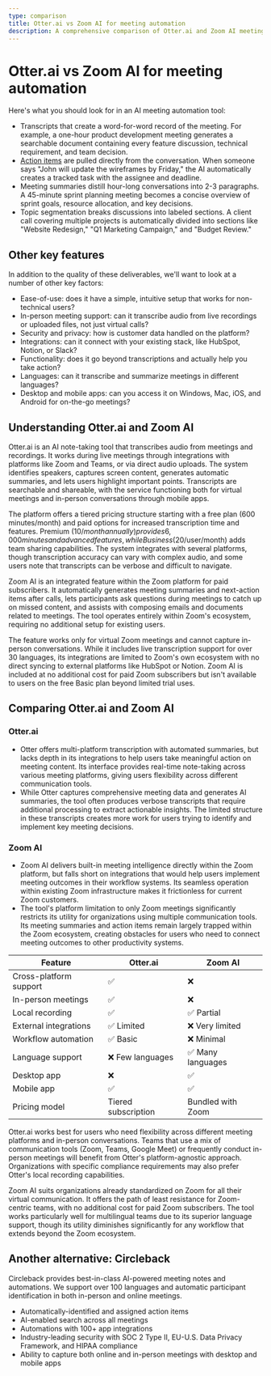 ```yaml
---
type: comparison
title: Otter.ai vs Zoom AI for meeting automation
description: A comprehensive comparison of Otter.ai and Zoom AI meeting transcription tools, examining key features, platform support, and use cases to help teams choose the right solution for their meeting automation needs.
---
```


# Otter.ai vs Zoom AI for meeting automation

Here's what you should look for in an AI meeting automation tool:  
* Transcripts that create a word-for-word record of the meeting. For example, a one-hour product development meeting generates a searchable document containing every feature discussion, technical requirement, and team decision.
* [Action items](/releases/add-action-items-to-meetings) are pulled directly from the conversation. When someone says "John will update the wireframes by Friday," the AI automatically creates a tracked task with the assignee and deadline.
* Meeting summaries distill hour-long conversations into 2-3 paragraphs. A 45-minute sprint planning meeting becomes a concise overview of sprint goals, resource allocation, and key decisions.
* Topic segmentation breaks discussions into labeled sections. A client call covering multiple projects is automatically divided into sections like "Website Redesign," "Q1 Marketing Campaign," and "Budget Review."

## Other key features
In addition to the quality of these deliverables, we'll want to look at a number of other key factors:
* Ease-of-use: does it have a simple, intuitive setup that works for non-technical users?
* In-person meeting support: can it transcribe audio from live recordings or uploaded files, not just virtual calls?
* Security and privacy: how is customer data handled on the platform?
* Integrations: can it connect with your existing stack, like HubSpot, Notion, or Slack?
* Functionality: does it go beyond transcriptions and actually help you take action?
* Languages: can it transcribe and summarize meetings in different languages?
* Desktop and mobile apps: can you access it on Windows, Mac, iOS, and Android for on-the-go meetings?

## Understanding Otter.ai and Zoom AI
Otter.ai is an AI note-taking tool that transcribes audio from meetings and recordings. It works during live meetings through integrations with platforms like Zoom and Teams, or via direct audio uploads. The system identifies speakers, captures screen content, generates automatic summaries, and lets users highlight important points. Transcripts are searchable and shareable, with the service functioning both for virtual meetings and in-person conversations through mobile apps.

The platform offers a tiered pricing structure starting with a free plan (600 minutes/month) and paid options for increased transcription time and features. Premium ($10/month annually) provides 6,000 minutes and advanced features, while Business ($20/user/month) adds team sharing capabilities. The system integrates with several platforms, though transcription accuracy can vary with complex audio, and some users note that transcripts can be verbose and difficult to navigate.

Zoom AI is an integrated feature within the Zoom platform for paid subscribers. It automatically generates meeting summaries and next-action items after calls, lets participants ask questions during meetings to catch up on missed content, and assists with composing emails and documents related to meetings. The tool operates entirely within Zoom's ecosystem, requiring no additional setup for existing users.

The feature works only for virtual Zoom meetings and cannot capture in-person conversations. While it includes live transcription support for over 30 languages, its integrations are limited to Zoom's own ecosystem with no direct syncing to external platforms like HubSpot or Notion. Zoom AI is included at no additional cost for paid Zoom subscribers but isn't available to users on the free Basic plan beyond limited trial uses.

## Comparing Otter.ai and Zoom AI

### Otter.ai

* Otter offers multi-platform transcription with automated summaries, but lacks depth in its integrations to help users take meaningful action on meeting content. Its interface provides real-time note-taking across various meeting platforms, giving users flexibility across different communication tools.
* While Otter captures comprehensive meeting data and generates AI summaries, the tool often produces verbose transcripts that require additional processing to extract actionable insights. The limited structure in these transcripts creates more work for users trying to identify and implement key meeting decisions.

### Zoom AI

* Zoom AI delivers built-in meeting intelligence directly within the Zoom platform, but falls short on integrations that would help users implement meeting outcomes in their workflow systems. Its seamless operation within existing Zoom infrastructure makes it frictionless for current Zoom customers.
* The tool's platform limitation to only Zoom meetings significantly restricts its utility for organizations using multiple communication tools. Its meeting summaries and action items remain largely trapped within the Zoom ecosystem, creating obstacles for users who need to connect meeting outcomes to other productivity systems.

| Feature | Otter.ai | Zoom AI |
|---------|----------|---------|
| Cross-platform support | ✅ | ❌ |
| In-person meetings | ✅ | ❌ |
| Local recording | ✅ | ✅ Partial |
| External integrations | ✅ Limited | ❌ Very limited |
| Workflow automation | ✅ Basic | ❌ Minimal |
| Language support | ❌ Few languages | ✅ Many languages |
| Desktop app | ❌ | ✅ |
| Mobile app | ✅ | ✅ |
| Pricing model | Tiered subscription | Bundled with Zoom |

Otter.ai works best for users who need flexibility across different meeting platforms and in-person conversations. Teams that use a mix of communication tools (Zoom, Teams, Google Meet) or frequently conduct in-person meetings will benefit from Otter's platform-agnostic approach. Organizations with specific compliance requirements may also prefer Otter's local recording capabilities.

Zoom AI suits organizations already standardized on Zoom for all their virtual communication. It offers the path of least resistance for Zoom-centric teams, with no additional cost for paid Zoom subscribers. The tool works particularly well for multilingual teams due to its superior language support, though its utility diminishes significantly for any workflow that extends beyond the Zoom ecosystem.

## Another alternative: Circleback
Circleback provides best-in-class AI-powered meeting notes and automations. We support over 100 languages and automatic participant identification in both in-person and online meetings.
* Automatically-identified and assigned action items
* AI-enabled search across all meetings
* Automations with 100+ app integrations
* Industry-leading security with SOC 2 Type II, EU-U.S. Data Privacy Framework, and HIPAA compliance
* Ability to capture both online and in-person meetings with desktop and mobile apps